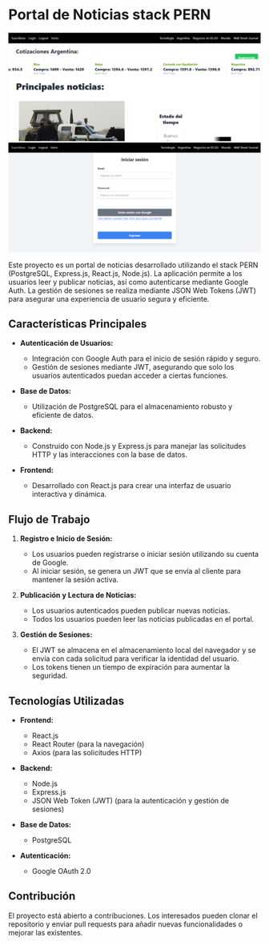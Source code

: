 # Portal de Noticias stack PERN

<img src="./images/home.png" >

<img src="./images/form.png">

Este proyecto es un portal de noticias desarrollado utilizando el stack PERN (PostgreSQL, Express.js, React.js, Node.js). La aplicación permite a los usuarios leer y publicar noticias, así como autenticarse mediante Google Auth. La gestión de sesiones se realiza mediante JSON Web Tokens (JWT) para asegurar una experiencia de usuario segura y eficiente.

## Características Principales

- **Autenticación de Usuarios:**
  - Integración con Google Auth para el inicio de sesión rápido y seguro.
  - Gestión de sesiones mediante JWT, asegurando que solo los usuarios autenticados puedan acceder a ciertas funciones.
  
- **Base de Datos:**
  - Utilización de PostgreSQL para el almacenamiento robusto y eficiente de datos.
  
- **Backend:**
  - Construido con Node.js y Express.js para manejar las solicitudes HTTP y las interacciones con la base de datos.
  
- **Frontend:**
  - Desarrollado con React.js para crear una interfaz de usuario interactiva y dinámica.

## Flujo de Trabajo

1. **Registro e Inicio de Sesión:**
   - Los usuarios pueden registrarse o iniciar sesión utilizando su cuenta de Google.
   - Al iniciar sesión, se genera un JWT que se envía al cliente para mantener la sesión activa.

2. **Publicación y Lectura de Noticias:**
   - Los usuarios autenticados pueden publicar nuevas noticias.
   - Todos los usuarios pueden leer las noticias publicadas en el portal.

3. **Gestión de Sesiones:**
   - El JWT se almacena en el almacenamiento local del navegador y se envía con cada solicitud para verificar la identidad del usuario.
   - Los tokens tienen un tiempo de expiración para aumentar la seguridad.

## Tecnologías Utilizadas

- **Frontend:**
  - React.js
  - React Router (para la navegación)
  - Axios (para las solicitudes HTTP)

- **Backend:**
  - Node.js
  - Express.js
  - JSON Web Token (JWT) (para la autenticación y gestión de sesiones)

- **Base de Datos:**
  - PostgreSQL

- **Autenticación:**
  - Google OAuth 2.0

## Contribución

El proyecto está abierto a contribuciones. Los interesados pueden clonar el repositorio y enviar pull requests para añadir nuevas funcionalidades o mejorar las existentes.

<img >
